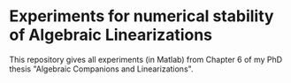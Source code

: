 # Experiments for numerical stability of Algebraic Linearizations

This repository gives all experiments (in Matlab) from Chapter 6 of my PhD thesis "Algebraic Companions and Linearizations".
